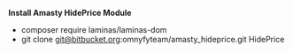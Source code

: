 **Install Amasty HidePrice Module**
 - composer require laminas/laminas-dom
 - git clone git@bitbucket.org:omnyfyteam/amasty_hideprice.git HidePrice